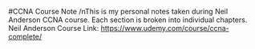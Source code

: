 #CCNA Course Note
/nThis is my personal notes taken during Neil Anderson CCNA course. Each section is broken into individual chapters.
Neil Anderson Course Link: https://www.udemy.com/course/ccna-complete/ 
